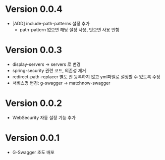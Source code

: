 # Version 0.0.4

- [ADD] include-path-patterns 설정 추가
    - path-pattern 없으면 해당 설정 사용, 잇으면 사용 안함

# Version 0.0.3

- display-servers -> servers 로 변경
- spring-security 관련 코드, 의존성 제거
- redirect-path-replacer 별도 빈 등록하지 않고 yml파일로 설정할 수 있도록 수정
- 서비스명 변경: g-swagger -> matchnow-swagger

# Version 0.0.2

- WebSecurity 자동 설정 기능 추가

# Version 0.0.1

- G-Swagger 초도 배포